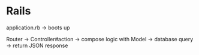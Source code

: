 # Rails

application.rb -> boots up 

Router -> Controller#action -> compose logic with Model -> database query -> return JSON response